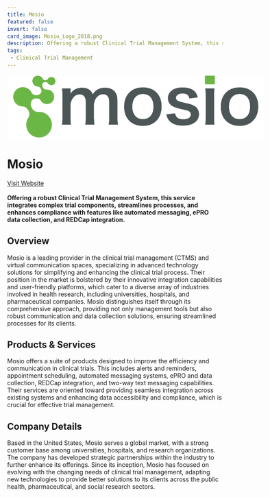```yaml
---
title: Mosio
featured: false
invert: false
card_image: Mosio_Logo_2018.png
description: Offering a robust Clinical Trial Management System, this service integrates complex trial components, streamlines processes, and enhances compliance with features like automated messaging, ePRO data collection, and REDCap integration.
tags: 
 - Clinical Trial Management
---
```


<div align="center">
<a href="https://www.mosio.com/ctms-clinical-trial/">
<img src="Mosio_Logo_2018.png" alt="Logo" style="min-width: 200px; max-width: 600px; height: auto;" >
</a>
</div>

# Mosio
<a href="https://www.mosio.com/ctms-clinical-trial/">Visit Website</a>
<br>
<br>
**Offering a robust Clinical Trial Management System, this service integrates complex trial components, streamlines processes, and enhances compliance with features like automated messaging, ePRO data collection, and REDCap integration.**

## Overview
Mosio is a leading provider in the clinical trial management (CTMS) and virtual communication spaces, specializing in advanced technology solutions for simplifying and enhancing the clinical trial process. Their position in the market is bolstered by their innovative integration capabilities and user-friendly platforms, which cater to a diverse array of industries involved in health research, including universities, hospitals, and pharmaceutical companies. Mosio distinguishes itself through its comprehensive approach, providing not only management tools but also robust communication and data collection solutions, ensuring streamlined processes for its clients.
## Products & Services 
Mosio offers a suite of products designed to improve the efficiency and communication in clinical trials. This includes alerts and reminders, appointment scheduling, automated messaging systems, ePRO and data collection, REDCap integration, and two-way text messaging capabilities. Their services are oriented toward providing seamless integration across existing systems and enhancing data accessibility and compliance, which is crucial for effective trial management.
## Company Details 
Based in the United States, Mosio serves a global market, with a strong customer base among universities, hospitals, and research organizations. The company has developed strategic partnerships within the industry to further enhance its offerings. Since its inception, Mosio has focused on evolving with the changing needs of clinical trial management, adapting new technologies to provide better solutions to its clients across the public health, pharmaceutical, and social research sectors.

